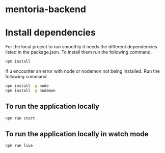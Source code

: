 # mentoria-backend

# Install dependencies

For the local project to run smoothly it needs the different dependencies listed in the package.json. To install them run the following command.

```bash
npm install
```

If u encounter an error with node or nodemon not being installed. Run the following command

```bash
npm install -g node
npm install -g nodemon
```

## To run the application locally

```bash
npm run start
```

## To run the application locally in watch mode

```bash
npm run live
```
